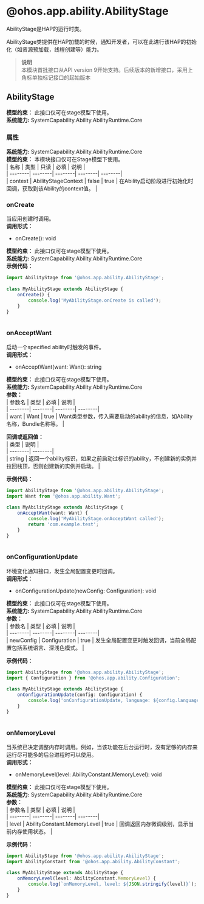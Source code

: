 # @ohos.app.ability.AbilityStage    
AbilityStage是HAP的运行时类。  
  
AbilityStage类提供在HAP加载的时候，通知开发者，可以在此进行该HAP的初始化（如资源预加载，线程创建等）能力。  
> **说明**   
>本模块首批接口从API version 9开始支持。后续版本的新增接口，采用上角标单独标记接口的起始版本  
    
## AbilityStage  
 **模型约束：** 此接口仅可在stage模型下使用。  
 **系统能力:**  SystemCapability.Ability.AbilityRuntime.Core    
### 属性    
 **系统能力:**  SystemCapability.Ability.AbilityRuntime.Core    
 **模型约束：** 本模块接口仅可在Stage模型下使用。    
| 名称 | 类型 | 只读 | 必填 | 说明 |  
| --------| --------| --------| --------| --------|  
| context | AbilityStageContext | false | true | 在Ability启动阶段进行初始化时回调，获取到该Ability的context值。 |  
    
### onCreate    
当应用创建时调用。  
 **调用形式：**     
- onCreate(): void  
  
 **模型约束：** 此接口仅可在stage模型下使用。  
 **系统能力:**  SystemCapability.Ability.AbilityRuntime.Core    
 **示例代码：**   
```ts    
import AbilityStage from '@ohos.app.ability.AbilityStage';  
  
class MyAbilityStage extends AbilityStage {  
    onCreate() {  
        console.log('MyAbilityStage.onCreate is called');  
    }  
}  
    
```    
  
    
### onAcceptWant    
启动一个specified ability时触发的事件。  
 **调用形式：**     
- onAcceptWant(want: Want): string  
  
 **模型约束：** 此接口仅可在stage模型下使用。  
 **系统能力:**  SystemCapability.Ability.AbilityRuntime.Core    
 **参数：**     
| 参数名 | 类型 | 必填 | 说明 |  
| --------| --------| --------| --------|  
| want | Want | true | Want类型参数，传入需要启动的ability的信息，如Ability名称，Bundle名称等。 |  
    
 **回调或返回值：**     
| 类型 | 说明 |  
| --------| --------|  
| string | 返回一个ability标识，如果之前启动过标识的ability，不创建新的实例并拉回栈顶，否则创建新的实例并启动。 |  
    
 **示例代码：**   
```ts    
import AbilityStage from '@ohos.app.ability.AbilityStage';  
import Want from '@ohos.app.ability.Want';  
  
class MyAbilityStage extends AbilityStage {  
    onAcceptWant(want: Want) {  
        console.log('MyAbilityStage.onAcceptWant called');  
        return 'com.example.test';  
    }  
}  
    
```    
  
    
### onConfigurationUpdate    
环境变化通知接口，发生全局配置变更时回调。  
 **调用形式：**     
- onConfigurationUpdate(newConfig: Configuration): void  
  
 **模型约束：** 此接口仅可在stage模型下使用。  
 **系统能力:**  SystemCapability.Ability.AbilityRuntime.Core    
 **参数：**     
| 参数名 | 类型 | 必填 | 说明 |  
| --------| --------| --------| --------|  
| newConfig | Configuration | true | 发生全局配置变更时触发回调，当前全局配置包括系统语言、深浅色模式。 |  
    
 **示例代码：**   
```ts    
import AbilityStage from '@ohos.app.ability.AbilityStage';  
import { Configuration } from '@ohos.app.ability.Configuration';  
  
class MyAbilityStage extends AbilityStage {  
    onConfigurationUpdate(config: Configuration) {  
        console.log('onConfigurationUpdate, language: ${config.language}');  
    }  
}  
    
```    
  
    
### onMemoryLevel    
当系统已决定调整内存时调用。例如，当该功能在后台运行时，没有足够的内存来运行尽可能多的后台进程时可以使用。  
 **调用形式：**     
- onMemoryLevel(level: AbilityConstant.MemoryLevel): void  
  
 **模型约束：** 此接口仅可在stage模型下使用。  
 **系统能力:**  SystemCapability.Ability.AbilityRuntime.Core    
 **参数：**     
| 参数名 | 类型 | 必填 | 说明 |  
| --------| --------| --------| --------|  
| level | AbilityConstant.MemoryLevel | true | 回调返回内存微调级别，显示当前内存使用状态。 |  
    
 **示例代码：**   
```ts    
import AbilityStage from '@ohos.app.ability.AbilityStage';  
import AbilityConstant from '@ohos.app.ability.AbilityConstant';  
  
class MyAbilityStage extends AbilityStage {  
    onMemoryLevel(level: AbilityConstant.MemoryLevel) {  
        console.log(`onMemoryLevel, level: ${JSON.stringify(level)}`);  
    }   
}  
    
```    
  
